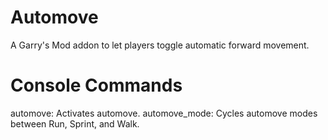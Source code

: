# Automove
A Garry's Mod addon to let players toggle automatic forward movement.

# Console Commands
automove: Activates automove.
automove_mode: Cycles automove modes between Run, Sprint, and Walk.
